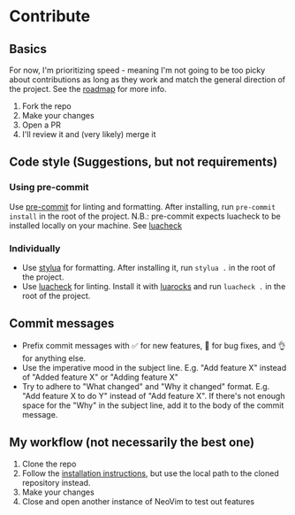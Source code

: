 # Contribute

## Basics

For now, I'm prioritizing speed - meaning I'm not going to be too picky about contributions as long as they work and
match the general direction of the project. See the [roadmap](./README.md#roadmap) for more info.

1. Fork the repo
2. Make your changes
3. Open a PR
4. I'll review it and (very likely) merge it

## Code style (Suggestions, but not requirements)

### Using pre-commit

Use [pre-commit](https://pre-commit.com/) for linting and formatting. After installing, run `pre-commit install` in
    the root of the project. N.B.: pre-commit expects luacheck to be installed locally on your machine. See
    [luacheck](#luacheck)

### Individually

- Use [stylua](https://github.com/JohnnyMorganz/StyLua) for formatting. After installing it, run `stylua .` in the root
    of the project.
- Use [luacheck](https://github.com/mpeterv/luacheck) for linting. Install it with [luarocks](https://luarocks.org/)
    and run `luacheck .` in the root of the project.

## Commit messages

- Prefix commit messages with ✅ for new features, 🐛 for bug fixes, and 👌 for anything else.
- Use the imperative mood in the subject line. E.g. "Add feature X" instead of "Added feature X" or "Adding feature X"
- Try to adhere to "What changed" and "Why it changed" format. E.g. "Add feature X to do Y" instead of "Add feature X".
    If there's not enough space for the "Why" in the subject line, add it to the body of the commit message.

## My workflow (not necessarily the best one)

1. Clone the repo
2. Follow the [installation instructions](./README.md#installation), but use the local path to the cloned repository 
    instead.
3. Make your changes
4. Close and open another instance of NeoVim to test out features
